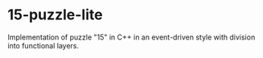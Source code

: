 # 15-puzzle-lite
Implementation of puzzle "15" in C++ in an event-driven style with division into functional layers.
